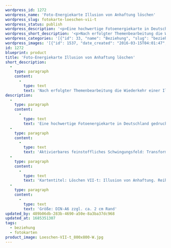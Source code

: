 ```yaml
---
wordpress_id: 1272
wordpress_name: 'Foto-Energiekarte Illusion von Anhaftung löschen'
wordpress_slug: fotokarte-loeschen-vii-t
wordpress_status: publish
wordpress_description: '<p>Eine hochwertige Fotoenergiekarte in Deutschland gedruckt und in Handarbeit laminiert.  Sie ist in Postkartengröße (DIN-A6) gut zu transportieren und kann auch auf den Körper aufgelegt werden.</p><p>Aktivierbares feinstoffliches Schwingungsfeld: Transformation, „Löschen“ (Illusion von Anhaftung), Wahrheit, Echtheit: Nach erfolgter Themenbearbeitung die Wiederkehr einer Illusion dieses Themas energetisch ''löschen'' (transformieren). Unter Anhaftung werden hier zu starke Verbindungsversuche in Beziehungen zu anderen Personen etc. verstanden.</p><p>Kartentitel: Löschen VII-t: Illusion von Anhaftung. Reihe: Transformation</p><p>Größe: DIN-A6 zzgl. ca. 2 cm Rand<br />Andere Formate sind individuell für Sie innerhalb weniger Tage herstellbar. Bitte kontaktieren Sie uns hierfür unter <a href="mailto:info@elvedenverlag.de">info@elvedenverlag.de</a>.</p><p><a href="https://my.feenbaum.de/anwendung-energiebilder-foto-laminiert/">Anwendungshinweise</a>      <a href="https://my.feenbaum.de/produktinformationen-fotokarten/">Produktinformationen</a></p>'
wordpress_short_description: '<p>Nach erfolgter Themenbearbeitung die Wiederkehr einer Illusion dieses Themas energetisch &#8218;löschen&#8216;</p>'
wordpress_categories: '[{"id": 33, "name": "Beziehung", "slug": "beziehung"}, {"id": 23, "name": "Fotokarten", "slug": "fotokarten"}]'
wordpress_images: '[{"id": 1537, "date_created": "2016-03-15T04:01:47", "date_created_gmt": "2016-03-15T02:01:47", "date_modified": "2016-03-15T04:01:47", "date_modified_gmt": "2016-03-15T02:01:47", "src": "https://my.feenbaum.de/wp-content/uploads/2016/03/Loeschen-VII-t_800x800-W.jpg", "name": "Loeschen VII-t_800x800-W", "alt": ""}]'
id: 1272
blueprint: product
title: 'Foto-Energiekarte Illusion von Anhaftung löschen'
short_description:
  -
    type: paragraph
    content:
      -
        type: text
        text: 'Nach erfolgter Themenbearbeitung die Wiederkehr einer Illusion dieses Themas energetisch ''löschen&#8216;'
description:
  -
    type: paragraph
    content:
      -
        type: text
        text: 'Eine hochwertige Fotoenergiekarte in Deutschland gedruckt und in Handarbeit laminiert.  Sie ist in Postkartengröße (DIN-A6) gut zu transportieren und kann auch auf den Körper aufgelegt werden.'
  -
    type: paragraph
    content:
      -
        type: text
        text: 'Aktivierbares feinstoffliches Schwingungsfeld: Transformation, „Löschen“ (Illusion von Anhaftung), Wahrheit, Echtheit: Nach erfolgter Themenbearbeitung die Wiederkehr einer Illusion dieses Themas energetisch ''löschen'' (transformieren). Unter Anhaftung werden hier zu starke Verbindungsversuche in Beziehungen zu anderen Personen etc. verstanden.'
  -
    type: paragraph
    content:
      -
        type: text
        text: 'Kartentitel: Löschen VII-t: Illusion von Anhaftung. Reihe: Transformation'
  -
    type: paragraph
    content:
      -
        type: text
        text: 'Größe: DIN-A6 zzgl. ca. 2 cm Rand'
updated_by: 489b06db-283b-4690-a50e-8a3ba37dc968
updated_at: 1685351307
tags:
  - beziehung
  - fotokarten
product_image: Loeschen-VII-t_800x800-W.jpg
---
```

